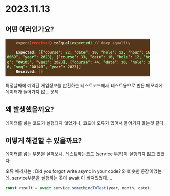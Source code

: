 # 2023.11.13

## **어떤 에러인가요?**

![Untitled](../../Picture/error2.png)

특정날짜에 예약된 게임정보를 반환하는 테스트코드에서 테스트용으로 만든 메모리에 데이터가 들어가지 않는 문제

## **왜 발생했을까요?**

데이터를 넣는 코드가 실행되지 않았거나, 코드에 오류가 있어서 들어가지 않는것 같다.

## **어떻게 해결할 수 있을까요?**

데이터를 넣는 부분을 살펴보니, 테스트하는코드 (service 부분)이 실행되지 않고 있었다.

오류 메세지는 : Did you forgot write async in your code? 와 비슷한 문장이었는데, service부분을 실행하는 곳에 await 이 빠져있었다….

```jsx
const result = await service.somethingToTest(year, month, date);
```

